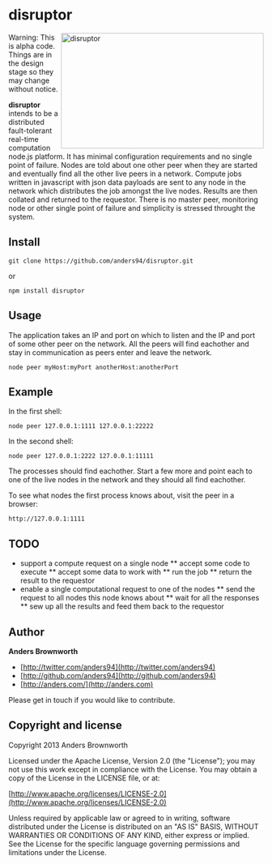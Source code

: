 disruptor
=========

<img src="http://anders.com/1offs/disruptor.png" width="400" height="228" alt="disruptor" align="right" />

Warning: This is alpha code. Things are in the design stage so they may change without notice.

**disruptor** intends to be a distributed fault-tolerant real-time computation node.js platform. It 
has minimal configuration requirements and no single point of failure. Nodes are told about one other 
peer when they are started and eventually find all the other live peers in a network. Compute jobs 
written in javascript with json data payloads are sent to any node in the network which distributes
the job amongst the live nodes. Results are then collated and returned to the requestor. There is no 
master peer, monitoring node or other single point of failure and simplicity is stressed throught the 
system.

Install
-----
    git clone https://github.com/anders94/disruptor.git

or

    npm install disruptor

Usage
-----
The application takes an IP and port on which to listen and the IP and port of some other peer 
on the network. All the peers will find eachother and stay in communication as peers enter and
leave the network.

    node peer myHost:myPort anotherHost:anotherPort

Example
-------
In the first shell:

    node peer 127.0.0.1:1111 127.0.0.1:22222

In the second shell:

    node peer 127.0.0.1:2222 127.0.0.1:11111

The processes should find eachother. Start a few more and point each to one of the live nodes in 
the network and they should all find eachother.

To see what nodes the first process knows about, visit the peer in a browser:

    http://127.0.0.1:1111

TODO
----
* support a compute request on a single node
** accept some code to execute
** accept some data to work with
** run the job
** return the result to the requestor
* enable a single computational request to one of the nodes
** send the request to all nodes this node knows about
** wait for all the responses
** sew up all the results and feed them back to the requestor

Author
------
**Anders Brownworth**

+ [http://twitter.com/anders94](http://twitter.com/anders94)
+ [http://github.com/anders94](http://github.com/anders94)
+ [http://anders.com/](http://anders.com)

Please get in touch if you would like to contribute.

Copyright and license
---------------------
Copyright 2013 Anders Brownworth

Licensed under the Apache License, Version 2.0 (the "License"); you may not use this work except 
in compliance with the License. You may obtain a copy of the License in the LICENSE file, or at:

  [http://www.apache.org/licenses/LICENSE-2.0](http://www.apache.org/licenses/LICENSE-2.0)

Unless required by applicable law or agreed to in writing, software distributed under the 
License is distributed on an "AS IS" BASIS, WITHOUT WARRANTIES OR CONDITIONS OF ANY KIND, either 
express or implied. See the License for the specific language governing permissions and
limitations under the License.
